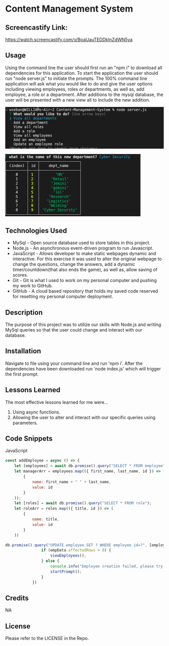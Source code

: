 # Content Management System

## Screencastify Link:
https://watch.screencastify.com/v/BoaUauTEDDkInZdWN5ya

## Usage
Using the command line the user should first run an "npm i" to download all dependencies for this application.  To start the application the user should run "node server.js" to initiate the prompts.  The 100% command line application will ask what you would like to do and give the user options including viewing employees, roles or departments, as well as, add employee, a role or a department.  After additions to the mysql database, the user will be presented with a new view all to include the new addition.  

![Site](./pics/Screenshot%202022-11-01%20at%207.35.51%20PM.png)
 
![Site](./pics/Screenshot%202022-11-01%20at%207.36.29%20PM.png)

## Technologies Used
- MySql - Open source database used to store tables in this project. 
- Node.js - An asynchronous event-driven program to run Javascript.
- JavaScript - Allows developer to make static webpages dynamic and interactive.  For this exercise it was used to alter the original webpage to change the questions, change the answers, add a dynamic timer/countdown(that also ends the game), as well as, allow saving of scores.
- Git - Git is what I used to work on my personal computer and pushing my work to GitHub.
- GitHub - A cloud based repository that holds my saved code reserved for resetting my personal computer deployment.

## Description

The purpose of this project was to utilize our skills with Node.js and writing MySql queries so that the user could change and interact with our database.

## Installation

Navigate to file using your command line and run 'npm i'. After the dependencies have been downloaded run 'node index.js' which will trigger the first prompt.  

## Lessons Learned
The most effective lessons learned for me were...
1. Using async functions.  
2. Allowing the user to alter and interact with our specific queries using parameters.


## Code Snippets
JavaScript
```javaScript
const addEmployee = async () => {
    let [employees] = await db.promise().query("SELECT * FROM employee");
    let managerArr = employees.map(({ first_name, last_name, id }) => (
        {
            name: first_name + " " + last_name,
            value: id
        }
    ));
    let [roles] = await db.promise().query("SELECT * FROM role");
    let roleArr = roles.map(({ title, id }) => (
        {
            name: title,
            value: id
        }
    ))
```
```JavaScript
db.promise().query("UPDATE employee SET ? WHERE employee.id=?", [employeeObj, answers.employee]).then(([empData]) => {
                if (empData.affectedRows > 0) {
                    viewEmployees();
                } else {
                    console.info("Employee creation failed, please try again");
                    startPrompt();
                }
            })
```

## Credits

NA

## License
Please refer to the LICENSE in the Repo.